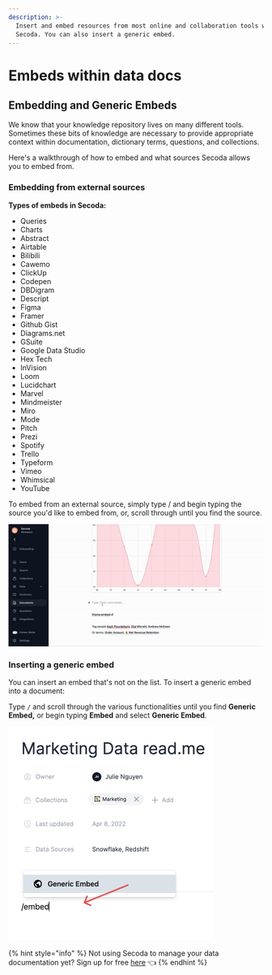```yaml
---
description: >-
  Insert and embed resources from most online and collaboration tools within
  Secoda. You can also insert a generic embed.
---
```


# Embeds within data docs

## Embedding and Generic Embeds&#x20;

We know that your knowledge repository lives on many different tools. Sometimes these bits of knowledge are necessary to provide appropriate context within documentation, dictionary terms, questions, and collections.&#x20;

Here's a walkthrough of how to embed and what sources Secoda allows you to embed from.&#x20;

### Embedding from external sources

**Types of embeds in Secoda:**

* Queries
* Charts
* Abstract
* Airtable&#x20;
* Bilibili
* Cawemo
* ClickUp
* Codepen
* DBDigram
* Descript
* Figma
* Framer
* Github Gist
* Diagrams.net
* GSuite
* Google Data Studio
* Hex Tech
* InVision
* Loom
* Lucidchart&#x20;
* Marvel
* Mindmeister
* Miro
* Mode
* Pitch
* Prezi
* Spotify
* Trello
* Typeform
* Vimeo
* Whimsical&#x20;
* YouTube

To embed from an external source, simply type / and begin typing the source you'd like to embed from, or, scroll through until you find the source.&#x20;

![](<../.gitbook/assets/ezgif.com-gif-maker (8).gif>)

### Inserting a generic embed

You can insert an embed that's not on the list. To insert a generic embed into a document:&#x20;

Type `/` and scroll through the various functionalities until you find **Generic Embed,** or begin typing **Embed** and select **Generic Embed**.&#x20;

![](<../.gitbook/assets/Group 583.png>)

{% hint style="info" %}
Not using Secoda to manage your data documentation yet? Sign up for free [here](https://app.secoda.co/auth/realms/master/protocol/openid-connect/registrations?clie\[%E2%80%A6]openid%20email\&redirect\_uri=https://app.secoda.co\&kc\_locale=en) 👈
{% endhint %}
